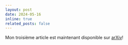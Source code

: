 ```yaml
---
layout: post
date: 2024-05-16
inline: true
related_posts: false
---
```


Mon troisième article est maintenant disponible sur <a href="https://arxiv.org/abs/2405.08952">arXiv</a>!
